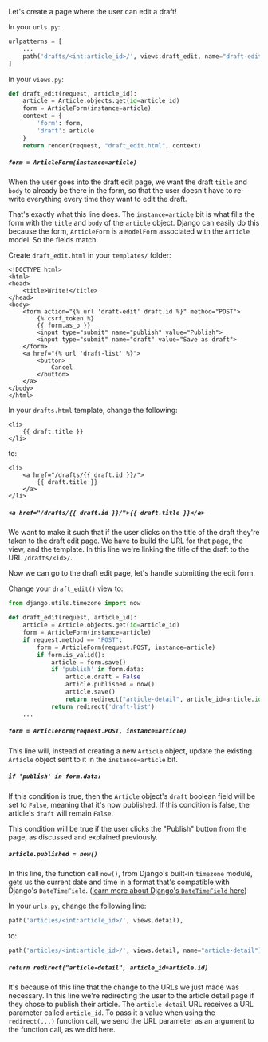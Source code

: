 Let's create a page where the user can edit a draft!

In your `urls.py`:
```python
urlpatterns = [
    ...
    path('drafts/<int:article_id>/', views.draft_edit, name="draft-edit"),
]
```

In your `views.py`:
```python
def draft_edit(request, article_id):
    article = Article.objects.get(id=article_id)
    form = ArticleForm(instance=article)
    context = {
        'form': form,
        'draft': article
    }
    return render(request, "draft_edit.html", context)
```

##### `form = ArticleForm(instance=article)`
When the user goes into the draft edit page, we want the draft `title` and `body` to already be there in the form, so that the user doesn't have to re-write everything every time they want to edit the draft.

That's exactly what this line does. The `instance=article` bit is what fills the form with the `title` and `body` of the `article` object. Django can easily do this because the form, `ArticleForm` is a `ModelForm` associated with the `Article` model. So the fields match.

Create `draft_edit.html` in your `templates/` folder:
```django
<!DOCTYPE html>
<html>
<head>
    <title>Write!</title>
</head>
<body>
    <form action="{% url 'draft-edit' draft.id %}" method="POST">
        {% csrf_token %}
        {{ form.as_p }}
        <input type="submit" name="publish" value="Publish">
        <input type="submit" name="draft" value="Save as draft">
    </form>
    <a href="{% url 'draft-list' %}">
        <button>
            Cancel
        </button>
    </a>
</body>
</html>
```

In your `drafts.html` template, change the following:
```django
<li>
    {{ draft.title }}
</li>
```
to:
```django
<li>
    <a href="/drafts/{{ draft.id }}/">
        {{ draft.title }}
    </a>
</li>
```

##### `<a href="/drafts/{{ draft.id }}/">{{ draft.title }}</a>`
We want to make it such that if the user clicks on the title of the draft they're taken to the draft edit page. We have to build the URL for that page, the view, and the template. In this line we're linking the title of the draft to the URL `/drafts/<id>/`.

Now we can go to the draft edit page, let's handle submitting the edit form.

Change your `draft_edit()` view to:
```python
from django.utils.timezone import now

def draft_edit(request, article_id):
    article = Article.objects.get(id=article_id)
    form = ArticleForm(instance=article)
    if request.method == "POST":
        form = ArticleForm(request.POST, instance=article)
        if form.is_valid():
            article = form.save()
            if 'publish' in form.data:
                article.draft = False
                article.published = now()
                article.save()
                return redirect("article-detail", article_id=article.id)
            return redirect('draft-list')
    ...
```

##### `form = ArticleForm(request.POST, instance=article)`
This line will, instead of creating a new `Article` object, update the existing `Article` object sent to it in the `instance=article` bit.

##### `if 'publish' in form.data:`
If this condition is true, then the `Article` object's `draft` boolean field will be set to `False`, meaning that it's now published. If this condition is false, the article's `draft` will remain `False`.

This condition will be true if the user clicks the "Publish" button from the page, as discussed and explained previously.

##### `article.published = now()`
In this line, the function call `now()`, from Django's built-in `timezone` module, gets us the current date and time in a format that's compatible with Django's `DateTimeField`. ([learn more about Django's `DateTimeField` here](https://docs.djangoproject.com/en/2.2/ref/models/fields/#datetimefield))

In your `urls.py`, change the following line:
```python
path('articles/<int:article_id>/', views.detail),
```
to:
```python
path('articles/<int:article_id>/', views.detail, name="article-detail"),
```

##### `return redirect("article-detail", article_id=article.id)`
It's because of this line that the change to the URLs we just made was necessary. In this line we're redirecting the user to the article detail page if they chose to publish their article. The `article-detail` URL receives a URL parameter called `article_id`. To pass it a value when using the `redirect(...)` function call, we send the URL parameter as an argument to the function call, as we did here.